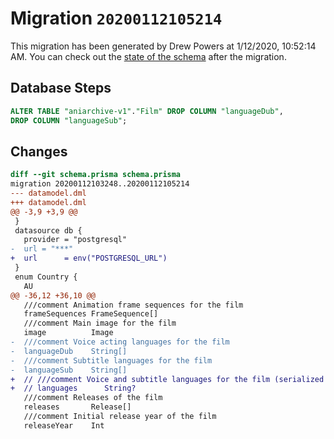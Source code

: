 # Migration `20200112105214`

This migration has been generated by Drew Powers at 1/12/2020, 10:52:14 AM.
You can check out the [state of the schema](./schema.prisma) after the migration.

## Database Steps

```sql
ALTER TABLE "aniarchive-v1"."Film" DROP COLUMN "languageDub",
DROP COLUMN "languageSub";
```

## Changes

```diff
diff --git schema.prisma schema.prisma
migration 20200112103248..20200112105214
--- datamodel.dml
+++ datamodel.dml
@@ -3,9 +3,9 @@
 }
 datasource db {
   provider = "postgresql"
-  url = "***"
+  url      = env("POSTGRESQL_URL")
 }
 enum Country {
   AU
@@ -36,12 +36,10 @@
   ///comment Animation frame sequences for the film
   frameSequences FrameSequence[]
   ///comment Main image for the film
   image          Image
-  ///comment Voice acting languages for the film
-  languageDub    String[]
-  ///comment Subtitle languages for the film
-  languageSub    String[]
+  // ///comment Voice and subtitle languages for the film (serialized JSON)
+  // languages      String?
   ///comment Releases of the film
   releases       Release[]
   ///comment Initial release year of the film
   releaseYear    Int
```


